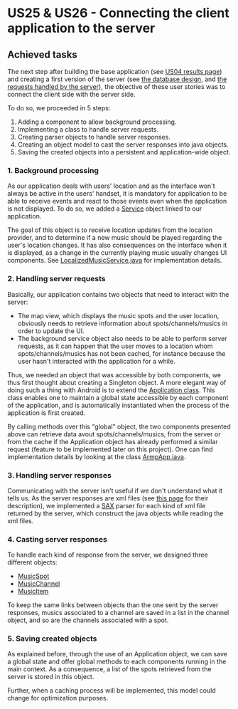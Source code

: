 # US25 & US26 - Connecting the client application to the server #

## Achieved tasks ##

The next step after building the base application (see [US04 results page](USO4_HowToDemo.md)) and creating a first version of the server (see [the database design](database.md), and [the requests handled by the server](ServerSideRequests.md)), the objective of these user stories was to connect the client side with the server side.

To do so, we proceeded in 5 steps:
  1. Adding a component to allow background processing.
  1. Implementing a class to handle server requests.
  1. Creating parser objects to handle server responses.
  1. Creating an object model to cast the server responses into java objects.
  1. Saving the created objects into a persistent and application-wide object.

### 1. Background processing ###

As our application deals with users' location and as the interface won't always be active in the users' handset, it is mandatory for application to be able to receive events and react to those events even when the application is not displayed. To do so, we added a [Service](http://developer.android.com/reference/android/app/Service.html) object linked to our application.

The goal of this object is to receive location updates from the location provider, and to determine if a new music should be played regarding the user's location changes. It has also consequences on the interface when it is displayed, as a change in the currently playing music usually changes UI components. See [LocalizedMusicService.java](http://code.google.com/p/armp/source/browse/trunk/src/com/android/armp/localized/LocalizedMusicService.java) for implementation details.

### 2. Handling server requests ###

Basically, our application contains two objects that need to interact with the server:
  * The map view, which displays the music spots and the user location, obviously needs to retrieve information about spots/channels/musics in order to update the UI.
  * The background service object also needs to be able to perform server requests, as it can happen that the user moves to a location whom spots/channels/musics has not been cached, for instance because the user hasn't interacted with the application for a while.

Thus, we needed an object that was accessible by both components, we thus first thought about creating a Singleton object. A more elegant way of doing such a thing with Android is to extend the [Application class](http://developer.android.com/reference/android/app/Application.html). This class enables one to maintain a global state accessible by each component of the application, and is automatically instantiated when the process of the application is first created.

By calling methods over this "global" object, the two components presented above can retrieve data avout spots/channels/musics, from the server or from the cache if the Application object has already performed a similar request (feature to be implemented later on this project). One can find implementation details by looking at the class [ArmpApp.java](http://code.google.com/p/armp/source/browse/trunk/src/com/android/armp/localized/ArmpApp.java).

### 3. Handling server responses ###

Communicating with the server isn't useful if we don't understand what it tells us. As the server responses are xml files (see [this page](ServerSideRequests.md) for their description), we implemented a [SAX](http://en.wikipedia.org/wiki/Simple_API_for_XML) parser for each kind of xml file returned by the server, which construct the java objects while reading the xml files.

### 4. Casting server responses ###

To handle each kind of response from the server, we designed three different objects:
  * [MusicSpot](http://code.google.com/p/armp/source/browse/trunk/src/com/android/armp/localized/MusicSpot.java)
  * [MusicChannel](http://code.google.com/p/armp/source/browse/trunk/src/com/android/armp/localized/MusicChannel.java)
  * [MusicItem](http://code.google.com/p/armp/source/browse/trunk/src/com/android/armp/localized/MusicItem.java)

To keep the same links between objects than the one sent by the server responses, musics associated to a channel are saved in a list in the channel object, and so are the channels associated with a spot.

### 5. Saving created objects ###

As explained before, through the use of an Application object, we can save a global state and offer global methods to each components running in the main context. As a consequence, a list of the spots retrieved from the server is stored in this object.

Further, when a caching process will be implemented, this model could change for optimization purposes.